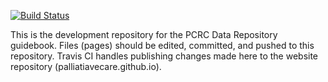 [![Build Status](https://travis-ci.org/palliativecare/pcrc_dataguide.svg?branch=master)](https://travis-ci.org/palliativecare/pcrc_dataguide)

This is the development repository for the PCRC Data Repository guidebook.  Files (pages) should be edited, committed, and pushed to this repository.  Travis CI handles publishing changes made here to the website repository (palliatiavecare.github.io).
